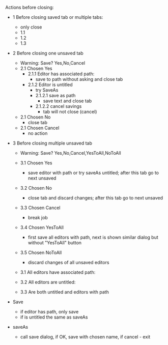 Actions before closing:

* 1 Before closing saved tab or multiple tabs:
  * only close
  * 1.1
  * 1.2
  * 1.3
* 2 Before closing one unsaved tab
  * Warning: Save? Yes,No,Cancel
  * 2.1 Chosen Yes
    * 2.1.1 Editor has associated path:
      * save to path without asking and close tab
    * 2.1.2 Editor is untitled
      * try SaveAs
      * 2.1.2.1 save as path
        * save text and close tab
      * 2.1.2.2 cancel savings
        * tab will not close (cancel)
  * 2.1 Chosen No
    * close tab
  * 2.1 Chosen Cancel
    * no action
* 3 Before closing multiple unsaved tab
  * Warning: Save? Yes,No,Cancel,YesToAll,NoToAll
  * 3.1 Chosen Yes
    * save editor with path or try saveAs untitled; 
    after this tab go to next unsaved
  * 3.2 Chosen No
    * close tab and discard changes;
      after this tab go to next unsaved
  * 3.3 Chosen Cancel
    * break job 
  * 3.4 Chosen YesToAll
    * first save all editors with path, next
    is shown similar dialog but without "YesToAll" button
  * 3.5 Chosen NoToAll
    * discard changes of all unsaved editors 
 

  * 3.1 All editors have associated path:
  * 3.2 All editors are untitled:
  * 3.3 Are both untitled and editors with path


* Save
  * if editor has path, only save
  * if is untitled the same as saveAs
* saveAs
  * call save dialog,  if OK, save with 
  chosen name, if cancel  - exit